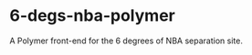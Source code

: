 6-degs-nba-polymer
==================

A Polymer front-end for the 6 degrees of NBA separation site.
